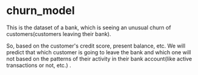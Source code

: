 # churn_model


This is the dataset of a bank, which is seeing an unusual churn of customers(customers leaving their bank).

So, based on the customer's credit score, present balance, etc. We will predict that which customer is going to leave the bank and which one will not based on the patterns of their activity in their bank account(like active transactions or not, etc.) .
